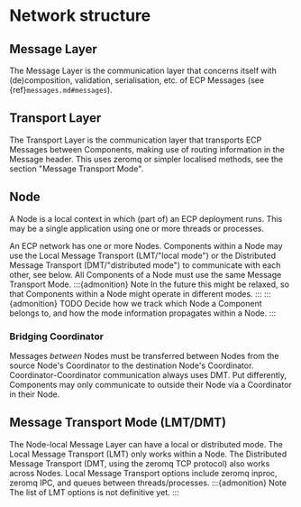 # Network structure

## Message Layer
The Message Layer is the communication layer that concerns itself with (de)composition, validation, serialisation, etc. of ECP Messages (see {ref}`messages.md#messages`).

## Transport Layer
The Transport Layer is the communication layer that transports ECP Messages between Components, making use of routing information in the Message header.
This uses zeromq or simpler localised methods, see the section "Message Transport Mode".

## Node
A Node is a local context in which (part of) an ECP deployment runs. 
This may be a single application using one or more threads or processes. 

An ECP network has one or more Nodes.
Components within a Node may use the Local Message Transport (LMT/"local mode") or the Distributed Message Transport (DMT/"distributed mode") to communicate with each other, see below.
All Components of a Node must use the same Message Transport Mode.
:::{admonition} Note
In the future this might be relaxed, so that Components within a Node might operate in different modes.
:::
:::{admonition} TODO
Decide how we track which Node a Component belongs to, and how the mode information propagates within a Node.
:::

### Bridging Coordinator
Messages _between_ Nodes must be transferred between Nodes from the source Node's Coordinator to the destination Node's Coordinator.
Coordinator-Coordinator communication always uses DMT.
Put differently, Components may only communicate to outside their Node via a Coordinator in their Node.

## Message Transport Mode (LMT/DMT)
The Node-local Message Layer can have a local or distributed mode.
The Local Message Transport (LMT) only works within a Node.
The Distributed Message Transport (DMT, using the zeromq TCP protocol) also works across Nodes. 
Local Message Transport options include zeromq inproc, zeromq IPC, and queues between threads/processes.
:::{admonition} Note
The list of LMT options is not definitive yet.
:::
